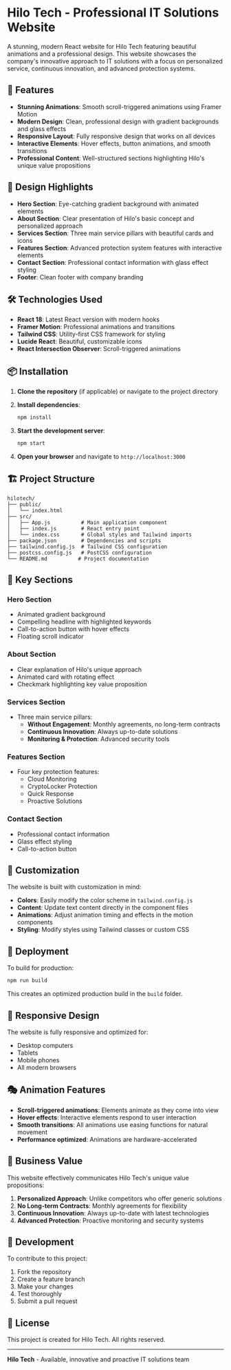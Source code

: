 # Hilo Tech - Professional IT Solutions Website

A stunning, modern React website for Hilo Tech featuring beautiful animations and a professional design. This website showcases the company's innovative approach to IT solutions with a focus on personalized service, continuous innovation, and advanced protection systems.

## 🚀 Features

- **Stunning Animations**: Smooth scroll-triggered animations using Framer Motion
- **Modern Design**: Clean, professional design with gradient backgrounds and glass effects
- **Responsive Layout**: Fully responsive design that works on all devices
- **Interactive Elements**: Hover effects, button animations, and smooth transitions
- **Professional Content**: Well-structured sections highlighting Hilo's unique value propositions

## 🎨 Design Highlights

- **Hero Section**: Eye-catching gradient background with animated elements
- **About Section**: Clear presentation of Hilo's basic concept and personalized approach
- **Services Section**: Three main service pillars with beautiful cards and icons
- **Features Section**: Advanced protection system features with interactive elements
- **Contact Section**: Professional contact information with glass effect styling
- **Footer**: Clean footer with company branding

## 🛠️ Technologies Used

- **React 18**: Latest React version with modern hooks
- **Framer Motion**: Professional animations and transitions
- **Tailwind CSS**: Utility-first CSS framework for styling
- **Lucide React**: Beautiful, customizable icons
- **React Intersection Observer**: Scroll-triggered animations

## 📦 Installation

1. **Clone the repository** (if applicable) or navigate to the project directory

2. **Install dependencies**:
   ```bash
   npm install
   ```

3. **Start the development server**:
   ```bash
   npm start
   ```

4. **Open your browser** and navigate to `http://localhost:3000`

## 🏗️ Project Structure

```
hilotech/
├── public/
│   └── index.html
├── src/
│   ├── App.js          # Main application component
│   ├── index.js        # React entry point
│   └── index.css       # Global styles and Tailwind imports
├── package.json        # Dependencies and scripts
├── tailwind.config.js  # Tailwind CSS configuration
├── postcss.config.js   # PostCSS configuration
└── README.md          # Project documentation
```

## 🎯 Key Sections

### Hero Section
- Animated gradient background
- Compelling headline with highlighted keywords
- Call-to-action button with hover effects
- Floating scroll indicator

### About Section
- Clear explanation of Hilo's unique approach
- Animated card with rotating effect
- Checkmark highlighting key value proposition

### Services Section
- Three main service pillars:
  - **Without Engagement**: Monthly agreements, no long-term contracts
  - **Continuous Innovation**: Always up-to-date solutions
  - **Monitoring & Protection**: Advanced security tools

### Features Section
- Four key protection features:
  - Cloud Monitoring
  - CryptoLocker Protection
  - Quick Response
  - Proactive Solutions

### Contact Section
- Professional contact information
- Glass effect styling
- Call-to-action button

## 🎨 Customization

The website is built with customization in mind:

- **Colors**: Easily modify the color scheme in `tailwind.config.js`
- **Content**: Update text content directly in the component files
- **Animations**: Adjust animation timing and effects in the motion components
- **Styling**: Modify styles using Tailwind classes or custom CSS

## 🚀 Deployment

To build for production:

```bash
npm run build
```

This creates an optimized production build in the `build` folder.

## 📱 Responsive Design

The website is fully responsive and optimized for:
- Desktop computers
- Tablets
- Mobile phones
- All modern browsers

## 🎭 Animation Features

- **Scroll-triggered animations**: Elements animate as they come into view
- **Hover effects**: Interactive elements respond to user interaction
- **Smooth transitions**: All animations use easing functions for natural movement
- **Performance optimized**: Animations are hardware-accelerated

## 💼 Business Value

This website effectively communicates Hilo Tech's unique value propositions:

1. **Personalized Approach**: Unlike competitors who offer generic solutions
2. **No Long-term Contracts**: Monthly agreements for flexibility
3. **Continuous Innovation**: Always up-to-date with latest technologies
4. **Advanced Protection**: Proactive monitoring and security systems

## 🔧 Development

To contribute to this project:

1. Fork the repository
2. Create a feature branch
3. Make your changes
4. Test thoroughly
5. Submit a pull request

## 📄 License

This project is created for Hilo Tech. All rights reserved.

---

**Hilo Tech** - Available, innovative and proactive IT solutions team 